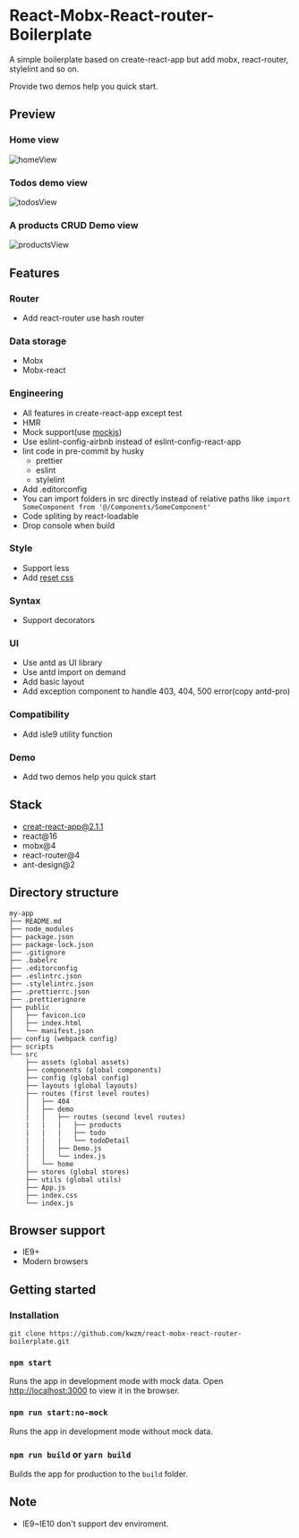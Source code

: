 # React-Mobx-React-router-Boilerplate

A simple boilerplate based on create-react-app but add mobx, react-router, stylelint and so on.

Provide two demos help you quick start.

## Preview

### Home view
![homeView](https://github.com/kwzm/react-mobx-react-router-boilerplate/blob/master/preview/homeView.PNG)

### Todos demo view
![todosView](https://github.com/kwzm/react-mobx-react-router-boilerplate/blob/master/preview/todosView.PNG)

### A products CRUD Demo view
![productsView](https://github.com/kwzm/react-mobx-react-router-boilerplate/blob/master/preview/productsView.PNG)

## Features
### Router
- Add react-router use hash router
### Data storage
- Mobx
- Mobx-react
### Engineering
- All features in create-react-app except test
- HMR
- Mock support(use [mockjs](https://github.com/nuysoft/Mock))
- Use eslint-config-airbnb instead of eslint-config-react-app
- lint code in pre-commit by husky
  - prettier
  - eslint
  - stylelint
- Add .editorconfig
- You can import folders in src directly instead of relative paths like `import SomeComponent from '@/Components/SomeComponent'`
- Code spliting by react-loadable
- Drop console when build
### Style
- Support less
- Add [reset css](https://github.com/jgthms/minireset.css)
### Syntax
- Support decorators
### UI
- Use antd as UI library
- Use antd import on demand
- Add basic layout
- Add exception component to handle 403, 404, 500 error(copy antd-pro)
### Compatibility
- Add isIe9 utility function
### Demo
- Add two demos help you quick start

## Stack
- creat-react-app@2.1.1
- react@16
- mobx@4
- react-router@4
- ant-design@2

## Directory structure
```
my-app
├── README.md
├── node_modules
├── package.json
├── package-lock.json
├── .gitignore
├── .babelrc
├── .editorconfig
├── .eslintrc.json
├── .stylelintrc.json
├── .prettierrc.json
├── .prettierignore
├── public
│   ├── favicon.ico
│   ├── index.html
│   └── manifest.json
├── config (webpack config)
├── scripts
└── src
    ├── assets (global assets)
    ├── components (global components)
    ├── config (global config)
    ├── layouts (global layouts)
    ├── routes (first level routes)
    │   ├── 404
    │   ├── demo
    |   │   ├── routes (second level routes)
    |   |   |   ├── products
    |   |   |   ├── todo
    |   |   |   └── todoDetail
    |   │   ├── Demo.js
    |   │   └── index.js
    │   └── home
    ├── stores (global stores)
    ├── utils (global utils)
    ├── App.js
    ├── index.css
    └── index.js
```

## Browser support
  - IE9+
  - Modern browsers

## Getting started

### Installation

`git clone https://github.com/kwzm/react-mobx-react-router-boilerplate.git`

### `npm start`

Runs the app in development mode with mock data.
Open [http://localhost:3000](http://localhost:3000) to view it in the browser.

### `npm run start:no-mock`

Runs the app in development mode without mock data.

### `npm run build` or `yarn build`

Builds the app for production to the `build` folder.<br>

## Note

- IE9~IE10 don't support dev enviroment.
